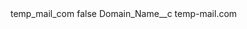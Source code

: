 <?xml version="1.0" encoding="UTF-8"?>
<CustomMetadata xmlns="http://soap.sforce.com/2006/04/metadata" xmlns:xsi="http://www.w3.org/2001/XMLSchema-instance" xmlns:xsd="http://www.w3.org/2001/XMLSchema">
    <label>temp_mail_com</label>
    <protected>false</protected>
    <values>
        <field>Domain_Name__c</field>
        <value xsi:type="xsd:string">temp-mail.com</value>
    </values>
</CustomMetadata>
